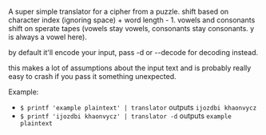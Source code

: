 A super simple translator for a cipher from a puzzle. shift based on character index (ignoring space) + word length - 1. vowels and consonants shift on sperate tapes (vowels stay vowels, consonants stay consonants. y is always a vowel here).

by default it'll encode your input, pass -d or --decode for decoding instead.

this makes a lot of assumptions about the input text and is probably really easy to crash if you pass it something unexpected.


Example:

- `$ printf 'example plaintext' | translator` outputs `ijozdbi khaonvycz`
- `$ printf 'ijozdbi khaonvycz' | translator -d` outputs `example plaintext`
